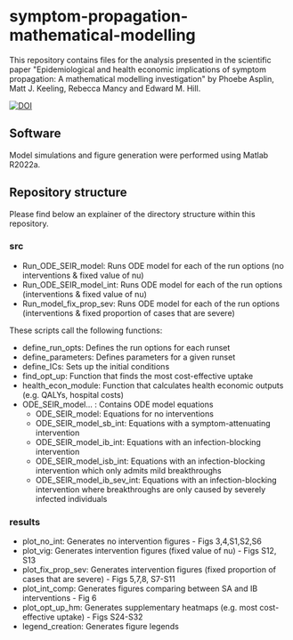 # symptom-propagation-mathematical-modelling
This repository contains files for the analysis presented in the scientific paper "Epidemiological and health economic implications of symptom propagation: A mathematical modelling investigation" by Phoebe Asplin, Matt J. Keeling, Rebecca Mancy and Edward M. Hill. 

[![DOI](https://zenodo.org/badge/643822738.svg)](https://zenodo.org/badge/latestdoi/643822738)

## Software
Model simulations and figure generation were performed using Matlab R2022a.

## Repository structure
Please find below an explainer of the directory structure within this repository.

### src
* Run_ODE_SEIR_model: Runs ODE model for each of the run options (no interventions & fixed value of nu)
* Run_ODE_SEIR_model_int: Runs ODE model for each of the run options (interventions & fixed value of nu)
* Run_model_fix_prop_sev: Runs ODE model for each of the run options (interventions & fixed proportion of cases that are severe)

These scripts call the following functions:
* define_run_opts: Defines the run options for each runset
* define_parameters: Defines parameters for a given runset
* define_ICs: Sets up the initial conditions
* find_opt_up: Function that finds the most cost-effective uptake
* health_econ_module: Function that calculates health economic outputs (e.g. QALYs, hospital costs)
* ODE_SEIR_model... : Contains ODE model equations
  * ODE_SEIR_model: Equations for no interventions
  * ODE_SEIR_model_sb_int: Equations with a symptom-attenuating intervention
  * ODE_SEIR_model_ib_int: Equations with an infection-blocking intervention
  * ODE_SEIR_model_isb_int: Equations with an infection-blocking intervention which only admits mild breakthroughs
  * ODE_SEIR_model_ib_sev_int: Equations with an infection-blocking intervention where breakthroughs are only caused by severely infected individuals


### results
* plot_no_int: Generates no intervention figures - Figs 3,4,S1,S2,S6
* plot_vig: Generates intervention figures (fixed value of nu) - Figs S12, S13
* plot_fix_prop_sev: Generates intervention figures (fixed proportion of cases that are severe) - Figs 5,7,8, S7-S11
* plot_int_comp: Generates figures comparing between SA and IB interventions - Fig 6
* plot_opt_up_hm: Generates supplementary heatmaps (e.g. most cost-effective uptake) - Figs S24-S32
* legend_creation: Generates figure legends
